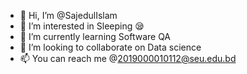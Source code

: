 - 👋 Hi, I’m @SajedulIslam
- 👀 I’m interested in Sleeping 😪
- 🌱 I’m currently learning Software QA
- 💞️ I’m looking to collaborate on Data science
- 📫 You can reach me @2019000010112@seu.edu.bd

<!---
2019000010112/2019000010112 is a ✨ special ✨ repository because its `README.md` (this file) appears on your GitHub profile.
You can click the Preview link to take a look at your changes.
--->

